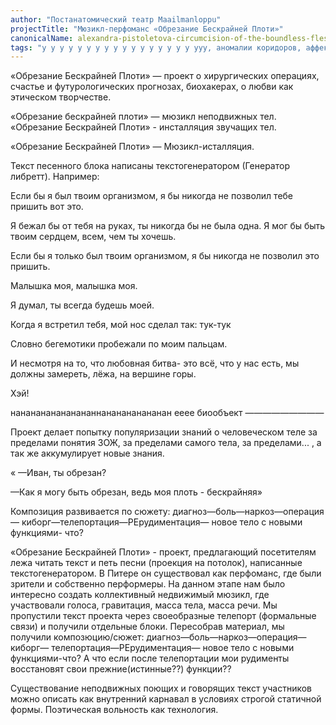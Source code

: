 ```yaml
---
author: "Постанатомический театр Maailmanloppu"
projectTitle: "Мюзикл-перфоманс «Обрезание Бескрайней Плоти»"
canonicalName: alexandra-pistoletova-circumcision-of-the-boundless-flesh
tags: "у у у у у у у у у у у у у у у у у ууу, аномалии коридоров, аффективный труд, желание, интимные интерфейсы, мать-машина, практики самих себя, рассеянная коллективность, extensions, террор родства"
---
```

«Обрезание Бескрайней Плоти» — проект о хирургических операциях, счастье и футурологических прогнозах, биохакерах, о любви как этическом творчестве.

«Обрезание бескрайней плоти» — мюзикл неподвижных тел. «Обрезание Бескрайней Плоти» - инсталляция звучащих тел.

«Обрезание Бескрайней Плоти» — Мюзикл-исталляция.

Текст песенного блока написаны текстогенератором (Генератор либретт). Например:

Если бы я был твоим организмом, я бы никогда не позволил тебе пришить вот это.

Я бежал бы от тебя на руках, ты никогда бы не была одна. Я мог бы быть твоим сердцем, всем, чем ты хочешь.

Если бы я только был твоим организмом, я бы никогда не позволил это пришить.

Малышка моя, малышка моя.

Я думал, ты всегда будешь моей.

Когда я встретил тебя, мой нос сделал так: тук-тук

Словно бегемотики пробежали по моим пальцам.

И несмотря на то, что любовная битва- это всё, что у нас есть, мы должны замереть, лёжа, на вершине горы.

Хэй!

нананананананананнананананананан ееее биообъект —————————

Проект делает попытку популяризации знаний о человеческом теле за пределами понятия ЗОЖ, за пределами самого тела, за пределами... , а так же аккумулирует новые знания.

« —Иван, ты обрезан?

—Как я могу быть обрезан, ведь моя плоть - бескрайняя»

Композиция развивается по сюжету: диагноз—боль—наркоз—операция— киборг—телепортация—РЕрудиментация— новое тело с новыми функциями- что?

«Обрезание Бескрайней Плоти» - проект, предлагающий посетителям лежа читать текст и петь песни (проекция на потолок), написанные текстогенератором. В Питере он существовал как перфоманс, где были зрители и собственно перформеры. На данном этапе нам было интересно создать коллективный недвижимый мюзикл, где участвовали голоса, гравитация, масса тела, масса речи. Мы пропустили текст проекта через своеобразные телепорт (формальные связи) и получили отдельные блоки. Пересобрав материал, мы получили композюцию/сюжет: диагноз—боль—наркоз—операция—киборг— телепортация—РЕрудиментация— новое тело с новыми функциями-что? А что если после телепортации мои рудименты восстановят свои прежние(истинные??) функции??

Существование неподвижных поющих и говорящих текст участников можно описать как внутренний карнавал в условиях строгой статичной формы. Поэтическая вольность как технология.
